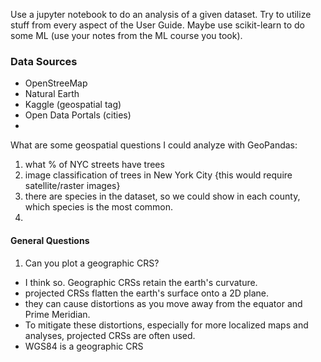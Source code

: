 Use a jupyter notebook to do an analysis of a given dataset.
Try to utilize stuff from every aspect of the User Guide.
Maybe use scikit-learn to do some ML (use your notes from the ML course you took).  




### Data Sources
* OpenStreeMap 
* Natural Earth 
* Kaggle (geospatial tag)
* Open Data Portals (cities)
* 

What are some geospatial questions I could analyze with GeoPandas:
1. what % of NYC streets have trees
2. image classification of trees in New York City {this would require satellite/raster images}
3. there are species in the dataset, so we could show in each county, which species is the most common.
4. 


#### General Questions

1. Can you plot a geographic CRS?
- I think so. Geographic CRSs retain the earth's curvature. 
- projected CRSs flatten the earth's surface onto a 2D plane. 
- they can cause distortions as you move away from the equator and Prime Meridian. 
- To mitigate these distortions, especially for more localized maps and analyses, projected CRSs are often used.
- WGS84 is a geographic CRS
